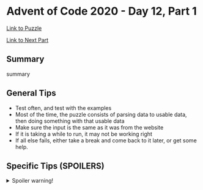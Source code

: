 # Advent of Code 2020 - Day 12, Part 1

[Link to Puzzle](https://adventofcode.com/2020/day/12)

[Link to Next Part](https://github.com/CodingAP/unofficial-aoc-syllabus/blob/main/years/2020/day12/part2.md)

## Summary
summary

## General Tips
- Test often, and test with the examples
- Most of the time, the puzzle consists of parsing data to usable data, then doing something with that usable data
- Make sure the input is the same as it was from the website
- If it is taking a while to run, it may not be working right
- If all else fails, either take a break and come back to it later, or get some help.

## Specific Tips (SPOILERS)
<details> <summary>Spoiler warning!</summary>

specific tips

</details>